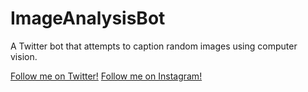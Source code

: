 # ImageAnalysisBot

A Twitter bot that attempts to caption random images using computer vision.

[Follow me on Twitter!](https://twitter.com/ImageCaptions)
[Follow me on Instagram!](https://instagram.com/ComputerGeneratedCaptions)
